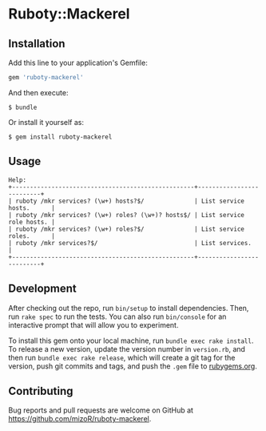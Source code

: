 # Ruboty::Mackerel

## Installation

Add this line to your application's Gemfile:

```ruby
gem 'ruboty-mackerel'
```

And then execute:

    $ bundle

Or install it yourself as:

    $ gem install ruboty-mackerel

## Usage

```
Help:
+---------------------------------------------------+--------------------------+
| ruboty /mkr services? (\w+) hosts?$/              | List service hosts.      |
| ruboty /mkr services? (\w+) roles? (\w+)? hosts$/ | List service role hosts. |
| ruboty /mkr services? (\w+) roles?$/              | List service roles.      |
| ruboty /mkr services?$/                           | List services.           |
+---------------------------------------------------+--------------------------+
```

## Development

After checking out the repo, run `bin/setup` to install dependencies. Then, run `rake spec` to run the tests. You can also run `bin/console` for an interactive prompt that will allow you to experiment.

To install this gem onto your local machine, run `bundle exec rake install`. To release a new version, update the version number in `version.rb`, and then run `bundle exec rake release`, which will create a git tag for the version, push git commits and tags, and push the `.gem` file to [rubygems.org](https://rubygems.org).

## Contributing

Bug reports and pull requests are welcome on GitHub at https://github.com/mizoR/ruboty-mackerel.

